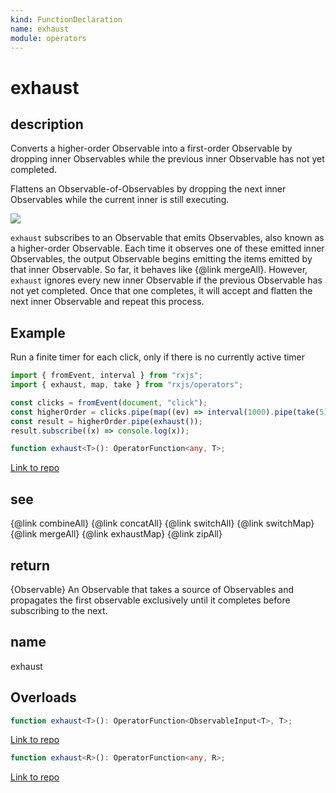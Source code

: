 ```yaml
---
kind: FunctionDeclaration
name: exhaust
module: operators
---
```


# exhaust

## description

Converts a higher-order Observable into a first-order Observable by dropping
inner Observables while the previous inner Observable has not yet completed.

<span class="informal">Flattens an Observable-of-Observables by dropping the
next inner Observables while the current inner is still executing.</span>

![](exhaust.png)

`exhaust` subscribes to an Observable that emits Observables, also known as a
higher-order Observable. Each time it observes one of these emitted inner
Observables, the output Observable begins emitting the items emitted by that
inner Observable. So far, it behaves like {@link mergeAll}. However,
`exhaust` ignores every new inner Observable if the previous Observable has
not yet completed. Once that one completes, it will accept and flatten the
next inner Observable and repeat this process.

## Example

Run a finite timer for each click, only if there is no currently active timer

```ts
import { fromEvent, interval } from "rxjs";
import { exhaust, map, take } from "rxjs/operators";

const clicks = fromEvent(document, "click");
const higherOrder = clicks.pipe(map((ev) => interval(1000).pipe(take(5))));
const result = higherOrder.pipe(exhaust());
result.subscribe((x) => console.log(x));
```

```ts
function exhaust<T>(): OperatorFunction<any, T>;
```

[Link to repo](https://github.com/ReactiveX/rxjs/blob/master/src/internal/operators/exhaust.ts#L55-L57)

## see

{@link combineAll}
{@link concatAll}
{@link switchAll}
{@link switchMap}
{@link mergeAll}
{@link exhaustMap}
{@link zipAll}

## return

{Observable} An Observable that takes a source of Observables and propagates the first observable
exclusively until it completes before subscribing to the next.

## name

exhaust

## Overloads

```ts
function exhaust<T>(): OperatorFunction<ObservableInput<T>, T>;
```

[Link to repo](https://github.com/ReactiveX/rxjs/blob/master/src/internal/operators/exhaust.ts#L9-L9)

```ts
function exhaust<R>(): OperatorFunction<any, R>;
```

[Link to repo](https://github.com/ReactiveX/rxjs/blob/master/src/internal/operators/exhaust.ts#L10-L10)
